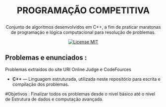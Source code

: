 <h1 align="center">
<br>

PROGRAMAÇÃO COMPETITIVA
</h1>

<p align="center">Conjunto de algoritmos desenvolvidos em C++, a fim de praticar maratonas de programação e lógica computacional para resolução de problemas.</p>

<p align="center">
  <a href="https://opensource.org/licenses/MIT">
    <img src="https://img.shields.io/badge/License-MIT-blue.svg" alt="License MIT">
  </a>
</p>

## Problemas e enunciados :
Problemas extraídos do site URI Online Judge e CodeFources

-  **C++** — Linguagem estruturada, utilizada neste repositório para escrita e compilação dos problemas.

#Objetivos :
Finalizar todos os problemas desde o nível básico até o nível de Estrutura de dados e computação avançada.


